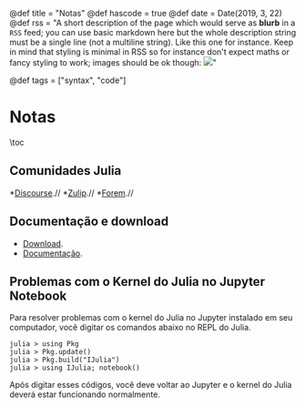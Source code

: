 @def title = "Notas"
@def hascode = true
@def date = Date(2019, 3, 22)
@def rss = "A short description of the page which would serve as **blurb** in a `RSS` feed; you can use basic markdown here but the whole description string must be a single line (not a multiline string). Like this one for instance. Keep in mind that styling is minimal in RSS so for instance don't expect maths or fancy styling to work; images should be ok though: ![](https://upload.wikimedia.org/wikipedia/en/3/32/Rick_and_Morty_opening_credits.jpeg)"

@def tags = ["syntax", "code"]

# Notas

\toc

## Comunidades Julia

*[Discourse](https://discourse.julialang.org/).//
*[Zulip](https://julialang.zulipchat.com/).//
*[Forem](https://forem.julialang.org/adeil83/sharing-the-little-book-julia-with-physics-an-introduction-in-portuguese-10b2).//

## Documentação e download

* [Download](https://julialang.org/downloads/).
* [Documentação](https://docs.julialang.org/en/v1/).

## Problemas com o Kernel do Julia no Jupyter Notebook

Para resolver problemas com o kernel do Julia no Jupyter instalado em seu computador, você digitar os comandos abaixo no REPL do Julia.

```julia-repl
julia > using Pkg
julia > Pkg.update()
julia > Pkg.build("IJulia")
julia > using IJulia; notebook()
```
Após digitar esses códigos, você deve voltar ao Jupyter e o kernel do Julia deverá estar funcionando normalmente.
